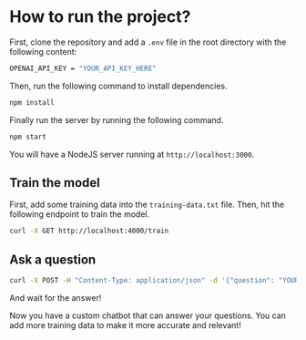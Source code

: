 # How to run the project?

First, clone the repository and add a `.env` file in the root directory with the following content:

```bash
OPENAI_API_KEY = "YOUR_API_KEY_HERE"
```

Then, run the following command to install dependencies.

```bash
npm install
```

Finally run the server by running the following command.

```bash
npm start
```

You will have a NodeJS server running at `http://localhost:3000`.

## Train the model

First, add some training data into the `training-data.txt` file. Then, hit the following endpoint to train the model.

```bash
curl -X GET http://localhost:4000/train
```

## Ask a question

```bash
curl -X POST -H "Content-Type: application/json" -d '{"question": "YOUR_QUESTION_HERE"}' http://localhost:4000/get-answer
```

And wait for the answer!

Now you have a custom chatbot that can answer your questions. You can add more training data to make it more accurate and relevant!

